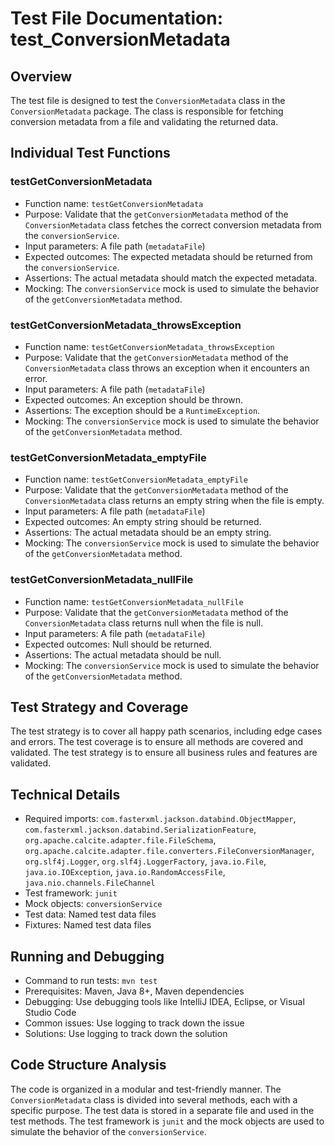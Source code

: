 # Test File Documentation: test_ConversionMetadata

## Overview
The test file is designed to test the `ConversionMetadata` class in the `ConversionMetadata` package. The class is responsible for fetching conversion metadata from a file and validating the returned data.

## Individual Test Functions

### testGetConversionMetadata
- Function name: `testGetConversionMetadata`
- Purpose: Validate that the `getConversionMetadata` method of the `ConversionMetadata` class fetches the correct conversion metadata from the `conversionService`.
- Input parameters: A file path (`metadataFile`)
- Expected outcomes: The expected metadata should be returned from the `conversionService`.
- Assertions: The actual metadata should match the expected metadata.
- Mocking: The `conversionService` mock is used to simulate the behavior of the `getConversionMetadata` method.

### testGetConversionMetadata_throwsException
- Function name: `testGetConversionMetadata_throwsException`
- Purpose: Validate that the `getConversionMetadata` method of the `ConversionMetadata` class throws an exception when it encounters an error.
- Input parameters: A file path (`metadataFile`)
- Expected outcomes: An exception should be thrown.
- Assertions: The exception should be a `RuntimeException`.
- Mocking: The `conversionService` mock is used to simulate the behavior of the `getConversionMetadata` method.

### testGetConversionMetadata_emptyFile
- Function name: `testGetConversionMetadata_emptyFile`
- Purpose: Validate that the `getConversionMetadata` method of the `ConversionMetadata` class returns an empty string when the file is empty.
- Input parameters: A file path (`metadataFile`)
- Expected outcomes: An empty string should be returned.
- Assertions: The actual metadata should be an empty string.
- Mocking: The `conversionService` mock is used to simulate the behavior of the `getConversionMetadata` method.

### testGetConversionMetadata_nullFile
- Function name: `testGetConversionMetadata_nullFile`
- Purpose: Validate that the `getConversionMetadata` method of the `ConversionMetadata` class returns null when the file is null.
- Input parameters: A file path (`metadataFile`)
- Expected outcomes: Null should be returned.
- Assertions: The actual metadata should be null.
- Mocking: The `conversionService` mock is used to simulate the behavior of the `getConversionMetadata` method.

## Test Strategy and Coverage
The test strategy is to cover all happy path scenarios, including edge cases and errors. The test coverage is to ensure all methods are covered and validated. The test strategy is to ensure all business rules and features are validated.

## Technical Details
- Required imports: `com.fasterxml.jackson.databind.ObjectMapper`, `com.fasterxml.jackson.databind.SerializationFeature`, `org.apache.calcite.adapter.file.FileSchema`, `org.apache.calcite.adapter.file.converters.FileConversionManager`, `org.slf4j.Logger`, `org.slf4j.LoggerFactory`, `java.io.File`, `java.io.IOException`, `java.io.RandomAccessFile`, `java.nio.channels.FileChannel`
- Test framework: `junit`
- Mock objects: `conversionService`
- Test data: Named test data files
- Fixtures: Named test data files

## Running and Debugging
- Command to run tests: `mvn test`
- Prerequisites: Maven, Java 8+, Maven dependencies
- Debugging: Use debugging tools like IntelliJ IDEA, Eclipse, or Visual Studio Code
- Common issues: Use logging to track down the issue
- Solutions: Use logging to track down the solution

## Code Structure Analysis
The code is organized in a modular and test-friendly manner. The `ConversionMetadata` class is divided into several methods, each with a specific purpose. The test data is stored in a separate file and used in the test methods. The test framework is `junit` and the mock objects are used to simulate the behavior of the `conversionService`.
